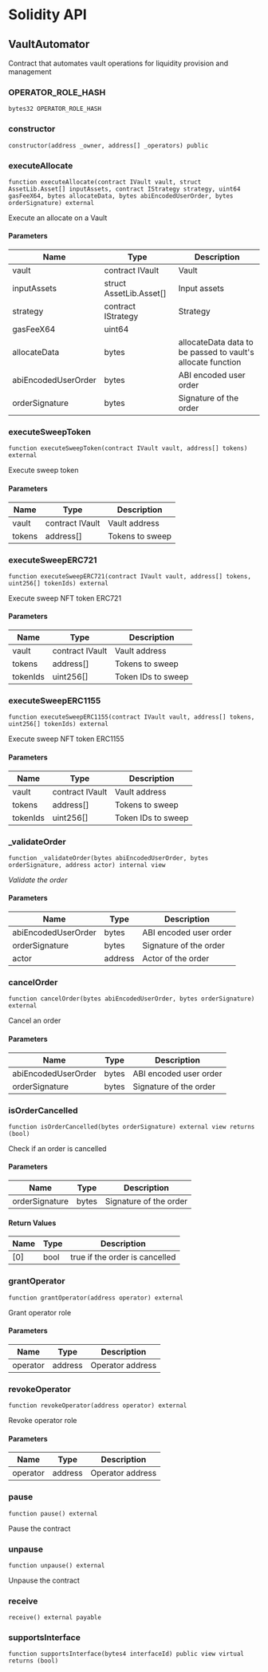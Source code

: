 # Solidity API

## VaultAutomator

Contract that automates vault operations for liquidity provision and management

### OPERATOR_ROLE_HASH

```solidity
bytes32 OPERATOR_ROLE_HASH
```

### constructor

```solidity
constructor(address _owner, address[] _operators) public
```

### executeAllocate

```solidity
function executeAllocate(contract IVault vault, struct AssetLib.Asset[] inputAssets, contract IStrategy strategy, uint64 gasFeeX64, bytes allocateData, bytes abiEncodedUserOrder, bytes orderSignature) external
```

Execute an allocate on a Vault

#### Parameters

| Name | Type | Description |
| ---- | ---- | ----------- |
| vault | contract IVault | Vault |
| inputAssets | struct AssetLib.Asset[] | Input assets |
| strategy | contract IStrategy | Strategy |
| gasFeeX64 | uint64 |  |
| allocateData | bytes | allocateData data to be passed to vault's allocate function |
| abiEncodedUserOrder | bytes | ABI encoded user order |
| orderSignature | bytes | Signature of the order |

### executeSweepToken

```solidity
function executeSweepToken(contract IVault vault, address[] tokens) external
```

Execute sweep token

#### Parameters

| Name | Type | Description |
| ---- | ---- | ----------- |
| vault | contract IVault | Vault address |
| tokens | address[] | Tokens to sweep |

### executeSweepERC721

```solidity
function executeSweepERC721(contract IVault vault, address[] tokens, uint256[] tokenIds) external
```

Execute sweep NFT token ERC721

#### Parameters

| Name | Type | Description |
| ---- | ---- | ----------- |
| vault | contract IVault | Vault address |
| tokens | address[] | Tokens to sweep |
| tokenIds | uint256[] | Token IDs to sweep |

### executeSweepERC1155

```solidity
function executeSweepERC1155(contract IVault vault, address[] tokens, uint256[] tokenIds) external
```

Execute sweep NFT token ERC1155

#### Parameters

| Name | Type | Description |
| ---- | ---- | ----------- |
| vault | contract IVault | Vault address |
| tokens | address[] | Tokens to sweep |
| tokenIds | uint256[] | Token IDs to sweep |

### _validateOrder

```solidity
function _validateOrder(bytes abiEncodedUserOrder, bytes orderSignature, address actor) internal view
```

_Validate the order_

#### Parameters

| Name | Type | Description |
| ---- | ---- | ----------- |
| abiEncodedUserOrder | bytes | ABI encoded user order |
| orderSignature | bytes | Signature of the order |
| actor | address | Actor of the order |

### cancelOrder

```solidity
function cancelOrder(bytes abiEncodedUserOrder, bytes orderSignature) external
```

Cancel an order

#### Parameters

| Name | Type | Description |
| ---- | ---- | ----------- |
| abiEncodedUserOrder | bytes | ABI encoded user order |
| orderSignature | bytes | Signature of the order |

### isOrderCancelled

```solidity
function isOrderCancelled(bytes orderSignature) external view returns (bool)
```

Check if an order is cancelled

#### Parameters

| Name | Type | Description |
| ---- | ---- | ----------- |
| orderSignature | bytes | Signature of the order |

#### Return Values

| Name | Type | Description |
| ---- | ---- | ----------- |
| [0] | bool | true if the order is cancelled |

### grantOperator

```solidity
function grantOperator(address operator) external
```

Grant operator role

#### Parameters

| Name | Type | Description |
| ---- | ---- | ----------- |
| operator | address | Operator address |

### revokeOperator

```solidity
function revokeOperator(address operator) external
```

Revoke operator role

#### Parameters

| Name | Type | Description |
| ---- | ---- | ----------- |
| operator | address | Operator address |

### pause

```solidity
function pause() external
```

Pause the contract

### unpause

```solidity
function unpause() external
```

Unpause the contract

### receive

```solidity
receive() external payable
```

### supportsInterface

```solidity
function supportsInterface(bytes4 interfaceId) public view virtual returns (bool)
```

